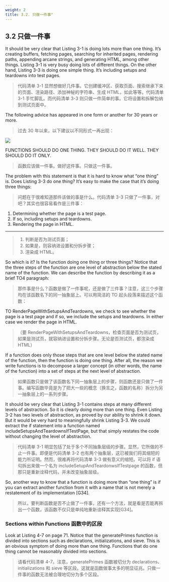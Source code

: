 ```yaml
---
weight: 2
title: 3.2. 只做一件事"
---
```


## 3.2 只做一件事

It should be very clear that Listing 3-1 is doing lots more than one thing. It’s creating buffers, fetching pages, searching for inherited pages, rendering paths, appending arcane strings, and generating HTML, among other things. Listing 3-1 is very busy doing lots of different things. On the other hand, Listing 3-3 is doing one simple thing. It’s including setups and teardowns into test pages.

> 代码清单 3-1 显然想做好几件事。它创建缓冲区、获取页面、搜索继承下来的页面、渲染路径、添加神秘的字符串、生成 HTML，如此等等。代码清单 3-1 手忙脚乱。而代码清单 3-3 则只做一件简单的事。它将设置和拆解包纳到测试页面中。

The following advice has appeared in one form or another for 30 years or more.

> 过去 30 年以来，以下建议以不同形式一再出现：

![](/cc/figures/ch3/3_2fig_martin.jpg)

FUNCTIONS SHOULD DO ONE THING. THEY SHOULD DO IT WELL. THEY SHOULD DO IT ONLY.

> 函数应该做一件事。做好这件事。只做这一件事。

The problem with this statement is that it is hard to know what “one thing” is. Does Listing 3-3 do one thing? It’s easy to make the case that it’s doing three things:

> 问题在于很难知道那件该做的事是什么。代码清单 3-3 只做了一件事，对吧？其实也很容易看作是三件事：

1. Determining whether the page is a test page.
2. If so, including setups and teardowns.
3. Rendering the page in HTML.

---

> 1. 判断是否为测试页面；
> 2. 如果是，则容纳进设置和分拆步骤；
> 3. 渲染成 HTML。

So which is it? Is the function doing one thing or three things? Notice that the three steps of the function are one level of abstraction below the stated name of the function. We can describe the function by describing it as a brief TO4 paragraph:

> 那件事是什么？函数是做了一件事呢，还是做了三件事？注意，这三个步骤均在该函数名下的同一抽象层上。可以用简洁的 TO 起头段落来描述这个函数：

TO RenderPageWithSetupsAndTeardowns, we check to see whether the page is a test page and if so, we include the setups and teardowns. In either case we render the page in HTML.

> （要 RenderPageWithSetupsAndTeardowns，检查页面是否为测试页，如果是测试页，就容纳进设置和分拆步骤。无论是否测试页，都渲染成 HTML）

If a function does only those steps that are one level below the stated name of the function, then the function is doing one thing. After all, the reason we write functions is to decompose a larger concept (in other words, the name of the function) into a set of steps at the next level of abstraction.

> 如果函数只是做了该函数名下同一抽象层上的步骤，则函数还是只做了一件事。编写函数毕竟是为了把大一些的概念（换言之，函数的名称）拆分为另一抽象层上的一系列步骤。

It should be very clear that Listing 3-1 contains steps at many different levels of abstraction. So it is clearly doing more than one thing. Even Listing 3-2 has two levels of abstraction, as proved by our ability to shrink it down. But it would be very hard to meaningfully shrink Listing 3-3. We could extract the if statement into a function named includeSetupsAndTeardownsIfTestPage, but that simply restates the code without changing the level of abstraction.

> 代码清单 3-1 明显包括了处于多个不同抽象层级的步骤。显然，它所做的不止一件事。即便是代码清单 3-2 也有两个抽象层，这已被我们将其缩短的能力所证明。然而，很难再将代码清单 3-3 做有意义的缩短。可以将 if 语句拆出来做一个名为 includeSetupAndTeardonwsIfTestpage 的函数，但那只是重新诠释代码，并未改变抽象层级。

So, another way to know that a function is doing more than “one thing” is if you can extract another function from it with a name that is not merely a restatement of its implementation [G34].

> 所以，要判断函数是否不止做了一件事，还有一个方法，就是看是否能再拆出一个函数，该函数不仅只是单纯地重新诠释其实现[G34]。

### Sections within Functions 函数中的区段

Look at Listing 4-7 on page 71. Notice that the generatePrimes function is divided into sections such as declarations, initializations, and sieve. This is an obvious symptom of doing more than one thing. Functions that do one thing cannot be reasonably divided into sections.

> 请看代码清单 4-7。注意，generatePrimes 函数被切分为 declarations、initializations 和 sieve 等区段。这就是函数做事太多的明显征兆。只做一件事的函数无法被合理地切分为多个区段。